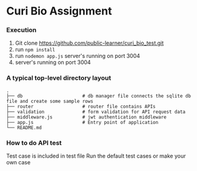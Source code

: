 # Curi Bio Assignment

### Execution

1. Git clone <https://github.com/public-learner/curi_bio_test.git>
2. run ```npm install```
3. run ```nodemon app.js``` server's running on port 3004
4. server's running on port 3004

### A typical top-level directory layout
    .
    ├── db                      # db manager file connects the sqlite db file and create some sample rows
    ├── router                  # router file contains APIs
    ├── validation              # form validation for API request data
    ├── middleware.js           # jwt authentication middleware
    ├── app.js                  # Entry point of application
    └── README.md

### How to do API test
Test case is included in test file
Run the default test cases or make your own case